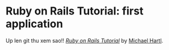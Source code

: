 # Ruby on Rails Tutorial: first application

Up len git thu xem sao!!
[*Ruby on Rails Tutorial*](http://railstutorial.org/)
by [Michael Hartl](http://michaelhartl.com/).
